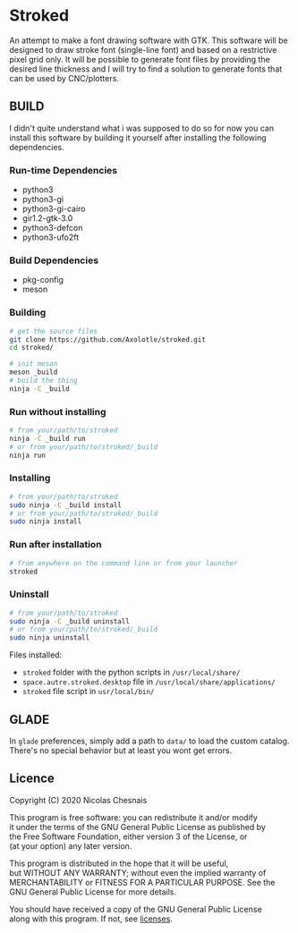 # Stroked

An attempt to make a font drawing software with GTK.
This software will be designed to draw stroke font (single-line font) and based on a restrictive pixel grid only.
It will be possible to generate font files by providing the desired line thickness and I will try to find a solution to generate fonts that can be used by CNC/plotters.

## BUILD

I didn't quite understand what i was supposed to do so for now you can install this software by building it yourself after installing the following dependencies.

### Run-time Dependencies
- python3
- python3-gi
- python3-gi-cairo
- gir1.2-gtk-3.0
- python3-defcon
- python3-ufo2ft

### Build Dependencies
- pkg-config
- meson

### Building

```bash
# get the source files
git clone https://github.com/Axolotle/stroked.git
cd stroked/

# init meson
meson _build
# build the thing
ninja -C _build
```

### Run without installing

```bash
# from your/path/to/stroked
ninja -C _build run
# or from your/path/to/stroked/_build
ninja run
```

### Installing

```bash
# from your/path/to/stroked
sudo ninja -C _build install
# or from your/path/to/stroked/_build
sudo ninja install
```

### Run after installation
```bash
# from anywhere on the command line or from your launcher
stroked
```

### Uninstall
```bash
# from your/path/to/stroked
sudo ninja -C _build uninstall
# or from your/path/to/stroked/_build
sudo ninja uninstall
```

Files installed:
- `stroked` folder with the python scripts in `/usr/local/share/`
- `space.autre.stroked.desktop` file in `/usr/local/share/applications/`
- `stroked` file script in `usr/local/bin/`


## GLADE

In `glade` preferences, simply add a path to `data/` to load the custom catalog.  
There's no special behavior but at least you wont get errors.


## Licence

Copyright (C) 2020 Nicolas Chesnais

This program is free software: you can redistribute it and/or modify  
it under the terms of the GNU General Public License as published by  
the Free Software Foundation, either version 3 of the License, or  
(at your option) any later version.

This program is distributed in the hope that it will be useful,  
but WITHOUT ANY WARRANTY; without even the implied warranty of  
MERCHANTABILITY or FITNESS FOR A PARTICULAR PURPOSE. See the  
GNU General Public License for more details.

You should have received a copy of the GNU General Public License  
along with this program. If not, see [licenses](https://www.gnu.org/licenses/).
